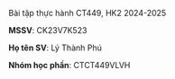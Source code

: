 Bài tập thực hành CT449, HK2 2024-2025

**MSSV**: CK23V7K523

**Họ tên SV**: Lý Thành Phú

**Nhóm học phần**: CTCT449VLVH
